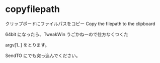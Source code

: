 # copyfilepath
クリップポードにファイルパスをコピー Copy the filepath to the clipboard

64bit になったら、TweakWin うごかねーので仕方なくつくた

argv[1..] をとります。

SendTO にでも突っ込んでください。
